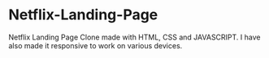 # Netflix-Landing-Page
Netflix Landing Page Clone made with HTML, CSS and JAVASCRIPT. I have also made it responsive to work on various devices.